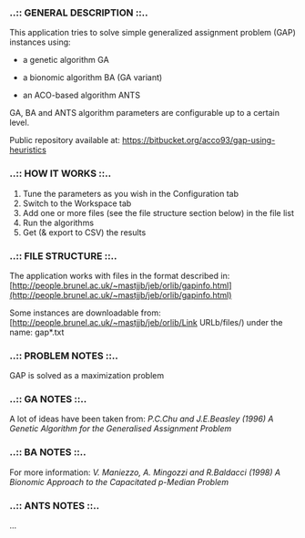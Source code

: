 ### ..:: GENERAL DESCRIPTION ::.. ###
This application tries to solve simple generalized assignment problem (GAP) instances using:

* a genetic algorithm GA

* a bionomic algorithm BA (GA variant)

* an ACO-based algorithm ANTS

	
GA, BA and ANTS algorithm parameters are configurable up to a certain level.


Public repository available at:
https://bitbucket.org/acco93/gap-using-heuristics


### ..:: HOW IT WORKS ::.. ###
1. Tune the parameters as you wish in the Configuration tab
2. Switch to the Workspace tab
3. Add one or more files (see the file structure section below) in the file list
4. Run the algorithms
5. Get (& export to CSV) the results


### ..:: FILE STRUCTURE ::.. ###
The application works with files in the format described in:
[http://people.brunel.ac.uk/~mastjjb/jeb/orlib/gapinfo.html](http://people.brunel.ac.uk/~mastjjb/jeb/orlib/gapinfo.html)

Some instances are downloadable from:
[http://people.brunel.ac.uk/~mastjjb/jeb/orlib/Link URLb/files/)
under the name: gap*.txt


### ..:: PROBLEM NOTES ::.. ###
GAP is solved as a maximization problem

### ..:: GA NOTES ::.. ###
A lot of ideas have been taken from:
*P.C.Chu and J.E.Beasley (1996) A Genetic Algorithm for the Generalised Assignment Problem*
		
### ..:: BA NOTES ::.. ###
For more information:
*V. Maniezzo, A. Mingozzi and R.Baldacci (1998) A Bionomic Approach to the Capacitated p-Median Problem*
		
### ..:: ANTS NOTES ::.. ###
...
